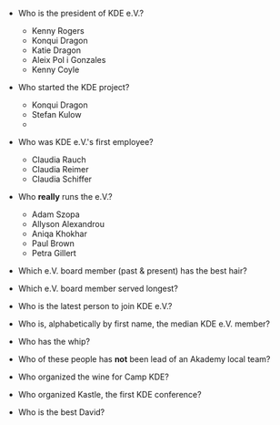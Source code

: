 - Who is the president of KDE e.V.?
  - Kenny Rogers
  - Konqui Dragon
  - Katie Dragon
  - Aleix Pol i Gonzales
  - Kenny Coyle

- Who started the KDE project?
  - Konqui Dragon
  - Stefan Kulow
  -

- Who was KDE e.V.'s first employee?
  - Claudia Rauch
  - Claudia Reimer
  - Claudia Schiffer

- Who **really** runs the e.V.?
  - Adam Szopa
  - Allyson Alexandrou
  - Aniqa Khokhar
  - Paul Brown
  - Petra Gillert

- Which e.V. board member (past & present) has the best hair?

- Which e.V. board member served longest?

- Who is the latest person to join KDE e.V.?

- Who is, alphabetically by first name, the median KDE e.V. member?

- Who has the whip?

- Who of these people has **not** been lead of an Akademy local team?

- Who organized the wine for Camp KDE?

- Who organized Kastle, the first KDE conference?

- Who is the best David?
